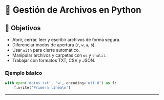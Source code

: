 # 📂 Gestión de Archivos en Python

## 🎯 Objetivos
- Abrir, cerrar, leer y escribir archivos de forma segura.
- Diferenciar modos de apertura (`r`, `w`, `a`, `b`).
- Usar `with` para cierre automático.
- Manipular archivos y carpetas con `os` y `shutil`.
- Trabajar con formatos TXT, CSV y JSON.

### Ejemplo básico
```python
with open('datos.txt', 'w', encoding='utf-8') as f:
    f.write('Primera línea\n')
```

---
